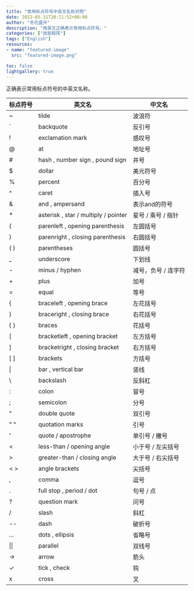 ```yaml
---
title: "常用标点符号中英文名称对照"
date: 2022-05-31T20:11:52+08:00
author: "冬花盛开"
description: "用英文正确表示常用标点符号。"
categories: ["技能矩阵"]
tags: ["English"]
resources:
- name: "featured-image"
  src: "featured-image.png"

toc: false
lightgallery: true
---
```


正确表示常用标点符号的中英文名称。

<!--more-->

| 标点符号 | 英文名 | 中文名 |
| - | ----- | ----- |
| ~	| tilde | 波浪符 |
| `	| backquote	| 反引号 |
| !	| exclamation mark | 感叹号 |
| @	| at | 地址号 |
| # |	hash , number sign , pound sign | 井号 |
| $	| dollar | 美元符号 |
| % |	percent |	百分号 |
| ^ |	caret |	插入号 |
| & |	and , ampersand |	表示and的符号 |
| * |	asterisk , star / multiply / pointer | 星号 / 乘号 / 指针 |
| ( |	parenleft , opening parenthesis |	左圆括号 |
| ) | parenright , closing parenthesis | 右圆括号 |
| ( ) |	parentheses |	圆括号 |
| _ |	underscore | 下划线 |
| - |	minus / hyphen | 减号，负号 / 连字符 |
| + |	plus | 加号 |
| = |	equal | 等号 |
| { | braceleft , opening brace | 左花括号 |
| } |	braceright , closing brace | 右花括号 |
| { } |	braces | 花括号 |
| [ |	bracketleft , opening bracket |	左方括号 |
| ] |	bracketright , closing bracket | 右方括号 |
| [ ] |	brackets | 方括号 |
| \| | bar , vertical bar | 竖线 |
| \ |	backslash |	反斜杠 |
| : | colon |	冒号 |
| ; |	semicolon |	分号 |
| " |	double quote | 双引号 |
| " " |	quotation marks |	引号 |
| ' |	quote / apostrophe |	单引号 / 撇号 |
| < |	less-than / opening angle |	小于号 / 左尖括号 |
| > |	greater-than / closing angle | 大于号 / 右尖括号 |
| < > |	angle brackets | 尖括号 |
| , |	comma |	逗号 |
| . |	full stop , period / dot | 句号 / 点 |
| ? |	question mark |	问号 |
| / |	slash	| 斜杠 |
| -- | dash |	破折号 |
| ... |	dots , ellipsis |	省略号 |
| \|\| | parallel |	双线号 |
| → |	arrow |	箭头 |
| ✓ |	tick , check | 钩 |
| x | cross |	叉 |

